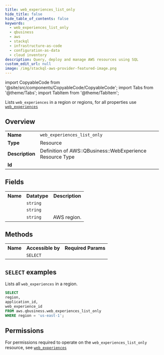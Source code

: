 ```yaml
---
title: web_experiences_list_only
hide_title: false
hide_table_of_contents: false
keywords:
  - web_experiences_list_only
  - qbusiness
  - aws
  - stackql
  - infrastructure-as-code
  - configuration-as-data
  - cloud inventory
description: Query, deploy and manage AWS resources using SQL
custom_edit_url: null
image: /img/stackql-aws-provider-featured-image.png
---
```


import CopyableCode from '@site/src/components/CopyableCode/CopyableCode';
import Tabs from '@theme/Tabs';
import TabItem from '@theme/TabItem';

Lists <code>web_experiences</code> in a region or regions, for all properties use <a href="/services/serviceName/web_experiences/"><code>web_experiences</code></a>

## Overview
<table>
<tbody>
<tr><td><b>Name</b></td><td><code>web_experiences_list_only</code></td></tr>
<tr><td><b>Type</b></td><td>Resource</td></tr>
<tr><td><b>Description</b></td><td>Definition of AWS::QBusiness::WebExperience Resource Type</td></tr>
<tr><td><b>Id</b></td><td><CopyableCode code="aws.qbusiness.web_experiences_list_only" /></td></tr>
</tbody>
</table>

## Fields
<table>
<tbody>
<tr><th>Name</th><th>Datatype</th><th>Description</th></tr><tr><td><CopyableCode code="application_id" /></td><td><code>string</code></td><td></td></tr>
<tr><td><CopyableCode code="web_experience_id" /></td><td><code>string</code></td><td></td></tr>
<tr><td><CopyableCode code="region" /></td><td><code>string</code></td><td>AWS region.</td></tr>
</tbody>
</table>

## Methods

<table>
<tbody>
  <tr>
    <th>Name</th>
    <th>Accessible by</th>
    <th>Required Params</th>
  </tr>
  <tr>
    <td><CopyableCode code="list_resources" /></td>
    <td><code>SELECT</code></td>
    <td><CopyableCode code="region" /></td>
  </tr>
</tbody>
</table>

## `SELECT` examples
Lists all <code>web_experiences</code> in a region.
```sql
SELECT
region,
application_id,
web_experience_id
FROM aws.qbusiness.web_experiences_list_only
WHERE region = 'us-east-1';
```


## Permissions

For permissions required to operate on the <code>web_experiences_list_only</code> resource, see <a href="/services/qbusiness/web_experiences/#permissions"><code>web_experiences</code></a>

